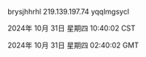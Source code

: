 brysjhhrhl 219.139.197.74 yqqlmgsycl

2024年 10月 31日 星期四 10:40:02 CST

2024年 10月 31日 星期四 02:40:02 GMT
